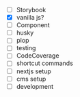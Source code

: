 - [ ] Storybook
- [x] vanilla js?
- [ ] Component
- [ ] husky
- [ ] plop
- [ ] testing
- [ ] CodeCoverage
- [ ] shortcut commands
- [ ] nextjs setup
- [ ] cms setup
- [ ] development
